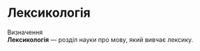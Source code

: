 # Лексикологія

<div class="eoz-wrap">
<span class="eoz">Визначення</span>
<div class="eoz-text">
<b>Лексикологiя</b> — роздiл науки про мову, який вивчає лексику.
</div>
</div>

